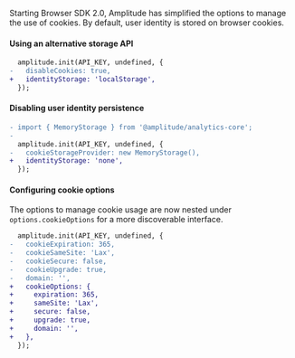 Starting Browser SDK 2.0, Amplitude has simplified the options to manage the use of cookies. By default, user identity is stored on browser cookies.

#### Using an alternative storage API

```diff
  amplitude.init(API_KEY, undefined, {
-   disableCookies: true,
+   identityStorage: 'localStorage',
  });
```

#### Disabling user identity persistence

```diff
- import { MemoryStorage } from '@amplitude/analytics-core';
-
  amplitude.init(API_KEY, undefined, {
-   cookieStorageProvider: new MemoryStorage(),
+   identityStorage: 'none',
  });
```

#### Configuring cookie options

The options to manage cookie usage are now nested under `options.cookieOptions` for a more discoverable interface.

```diff
  amplitude.init(API_KEY, undefined, {
-   cookieExpiration: 365,
-   cookieSameSite: 'Lax',
-   cookieSecure: false,
-   cookieUpgrade: true,
-   domain: '',
+   cookieOptions: {
+     expiration: 365,
+     sameSite: 'Lax',
+     secure: false,
+     upgrade: true,
+     domain: '',
+   },
  });
```